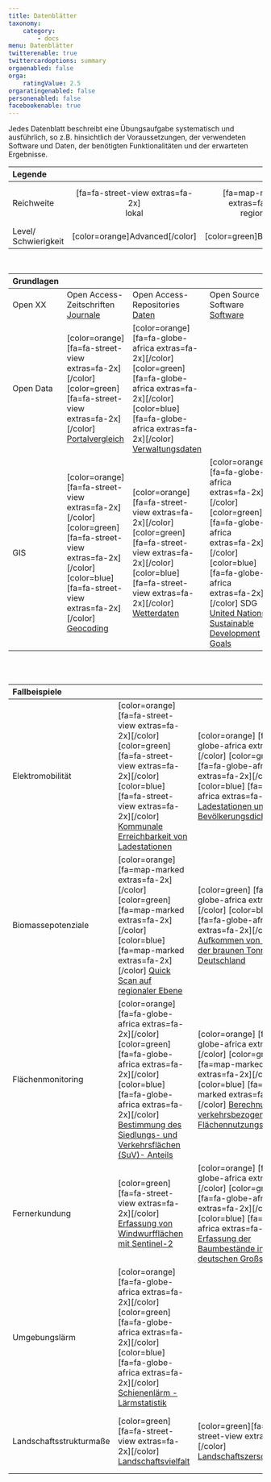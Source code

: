 ```yaml
---
title: Datenblätter
taxonomy:
    category:
        - docs
menu: Datenblätter
twitterenable: true
twittercardoptions: summary
orgaenabled: false
orga:
    ratingValue: 2.5
orgaratingenabled: false
personenabled: false
facebookenable: true
---
```


Jedes Datenblatt beschreibt eine Übungsaufgabe systematisch und ausführlich, so z.B. hinsichtlich der Voraussetzungen, der verwendeten Software und Daten, der benötigten Funktionalitäten und der erwarteten Ergebnisse.

| Legende | | | |
| :- | :-: | :-: | :-: |
| Reichweite | [fa=fa-street-view extras=fa-2x] <br> lokal | [fa=map-marked extras=fa-2x] <br> regional | [fa=fa-globe-africa extras=fa-2x] <br> national/global |
| Level/ Schwierigkeit | [color=orange]Advanced[/color] | [color=green]Basic[/color] | [color=blue]Click-by-Click[/color] |
<br>

| Grundlagen | | | | |
|  :-----          |  :-----          |  :-----          | :----- | :----- |
|  Open XX | Open Access-Zeitschriften [Journale](OGE_Datenblatt_OpenXX_Journale.pdf?target=_blank) | Open Access-Repositories [Daten](OGE_Datenblatt_OpenXX_Repositories.pdf?target=_blank) | Open Source Software [Software](OGE_Datenblatt_OpenXX_DesktopGIS.pdf?target=_blank) |
| Open Data  | [color=orange] [fa=fa-street-view extras=fa-2x][/color] [color=green] [fa=fa-street-view extras=fa-2x][/color] [Portalvergleich](OGE_Datenblatt_OpenData_Portalvergleich.pdf?target=_blank) | [color=orange] [fa=fa-globe-africa extras=fa-2x][/color] [color=green] [fa=fa-globe-africa extras=fa-2x][/color] [color=blue] [fa=fa-globe-africa extras=fa-2x][/color] [Verwaltungsdaten](OGE_Datenblatt_OpenData_Verwaltungsdaten.pdf?target=_blank)
| GIS  | [color=orange] [fa=fa-street-view extras=fa-2x][/color] [color=green] [fa=fa-street-view extras=fa-2x][/color] [color=blue] [fa=fa-street-view extras=fa-2x][/color] [Geocoding](OGE_Datenblatt_Geocoding.pdf?target=_blank) | [color=orange] [fa=fa-street-view extras=fa-2x][/color] [color=green] [fa=fa-street-view extras=fa-2x][/color] [color=blue] [fa=fa-street-view extras=fa-2x][/color] [Wetterdaten](OGE_Datenblatt_Wetter.pdf?target=_blank) |  [color=orange] [fa=fa-globe-africa extras=fa-2x][/color] [color=green] [fa=fa-globe-africa extras=fa-2x][/color] [color=blue] [fa=fa-globe-africa extras=fa-2x][/color] SDG [United Nations Sustainable Development Goals](OGE_Datenblatt_SDG_Global_ABC.pdf?target=_blank) | [color=orange] [fa=fa-street-view extras=fa-2x][/color] [color=blue] [fa=fa-street-view extras=fa-2x][/color] [Feinstaub](OGE_Datenblatt_Feinstaub.pdf?target=_blank) |
<br><br>

| Fallbeispiele  | | | | |
|  :-----        | :----- | :----- | :----- | :---- |
| Elektromobilität | [color=orange] [fa=fa-street-view extras=fa-2x][/color] [color=green] [fa=fa-street-view extras=fa-2x][/color] [color=blue] [fa=fa-street-view extras=fa-2x][/color] [Kommunale Erreichbarkeit von Ladestationen](OGE_Datenblatt_EMobi_Lokal_ABC.pdf?target=_blank) | [color=orange] [fa=fa-globe-africa extras=fa-2x][/color] [color=green] [fa=fa-globe-africa extras=fa-2x][/color] [color=blue] [fa=fa-globe-africa extras=fa-2x][/color] [Ladestationen und Bevölkerungsdichte](OGE_Datenblatt_EMobi_National_ABC.pdf?target=_blank) | [color=orange] [fa=fa-globe-africa extras=fa-2x][/color] [color=green] [fa=fa-globe-africa extras=fa-2x][/color] [color=blue] [fa=fa-globe-africa extras=fa-2x][/color] [Reise quer durch Europa](OGE_Datenblatt_EMobi_Global_ABC.pdf?target=_blank) |
| Biomassepotenziale | [color=orange] [fa=map-marked extras=fa-2x][/color] [color=green] [fa=map-marked extras=fa-2x][/color] [color=blue] [fa=map-marked extras=fa-2x][/color] [Quick Scan auf regionaler Ebene](OGE_Datenblatt_DBFZ_regional.pdf?target=_blank) | [color=green] [fa=fa-globe-africa extras=fa-2x][/color] [color=blue] [fa=fa-globe-africa extras=fa-2x][/color] [Aufkommen von Biogut aus der braunen Tonne in Deutschland](OGE_Datenblatt_DBFZ_Biogut_national_B_C.pdf?target=_blank) | [color=orange] [fa=fa-globe-africa extras=fa-2x][/color] [Bioenergiepotenziale in Europa](OGE_Datenblatt_DBFZ_Biogut_national_A.pdf?target=_blank) |
| Flächenmonitoring | [color=orange] [fa=fa-globe-africa extras=fa-2x][/color] [color=green] [fa=fa-globe-africa extras=fa-2x][/color] [color=blue] [fa=fa-globe-africa extras=fa-2x][/color] [Bestimmung des Siedlungs- und Verkehrsflächen (SuV)- Anteils](OGE_Datenblatt_FM_Flaechenutzung_SuV.pdf?target=_blank) | [color=orange] [fa=fa-globe-africa extras=fa-2x][/color] [color=green] [fa=map-marked extras=fa-2x][/color] [color=blue] [fa=map-marked extras=fa-2x][/color] [Berechnung verkehrsbezogener Flächennutzungsindikatoren](OGE_Datenblatt_FM_verkehrsindikator_gvn.pdf?target=_blank) | [color=orange] [fa=fa-globe-africa extras=fa-2x] [/color][color=green] [fa=fa-street-view extras=fa-2x][/color][color=blue][fa=fa-street-view extras=fa-2x][/color] [Messung der Veränderung der Siedlungs- und Bevölkerungsdichte](OGE_Datenblatt_FM_dichte_vg.pdf?target=_blank)|
| Fernerkundung | [color=green] [fa=fa-street-view extras=fa-2x][/color] [Erfassung von Windwurfflächen mit Sentinel-2](OGE_Datenblatt_BKG_Fernerkundung.pdf?target=_blank) | [color=orange] [fa=fa-globe-africa extras=fa-2x][/color] [color=green] [fa=fa-globe-africa extras=fa-2x][/color] [color=blue] [fa=fa-globe-africa extras=fa-2x][/color] [Erfassung der Baumbestände in deutschen Großstädten](OGE_Datenblatt_BKG_Fernerkundung_Baumbestaende.pdf?target=_blank) |
| Umgebungslärm | [color=orange] [fa=fa-globe-africa extras=fa-2x][/color] [color=green] [fa=fa-globe-africa extras=fa-2x][/color] [color=blue] [fa=fa-globe-africa extras=fa-2x][/color] [Schienenlärm - Lärmstatistik](OGE_Datenblatt_Schienenlaerm.pdf?target=_blank)  |
| Landschaftsstrukturmaße | [color=green][fa=fa-street-view extras=fa-2x][/color] [Landschaftsvielfalt](OGE_Datenblatt_LSM_Landschaftsvielfalt.pdf?target=_blank) | [color=green][fa=fa-street-view extras=fa-2x][/color]  [Landschaftszerschneidung](OGE_Datenblatt_LSM_Landschaftszerschneidung.pdf?target=_blank) | [color=green][fa=fa-street-view extras=fa-2x][/color]  [Nachbarschaftsanalyse](OGE_Datenblatt_LSM_Nachbarschaftsanalyse.pdf?target=_blank) | [color=orange][fa=fa-street-view extras=fa-2x][/color]  [Landschaftsanalyse Remseck](OGE_Datenblatt_LSM_Landschaftsanalyse.pdf?target=_blank) | 
<br>
